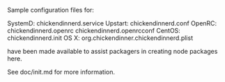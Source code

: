Sample configuration files for:

SystemD: chickendinnerd.service
Upstart: chickendinnerd.conf
OpenRC:  chickendinnerd.openrc
         chickendinnerd.openrcconf
CentOS:  chickendinnerd.init
OS X:    org.chickendinner.chickendinnerd.plist

have been made available to assist packagers in creating node packages here.

See doc/init.md for more information.
